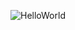![HelloWorld](https://user-images.githubusercontent.com/116689197/213976889-10784dde-5e19-4a1b-b3d5-c08051e12f8d.png)

